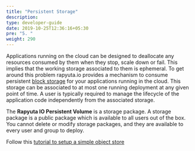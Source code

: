 ```yaml
---
title: "Persistent Storage"
description:
type: developer-guide
date: 2019-10-25T12:36:16+05:30
pre: "5. "
weight: 290
---
```

Applications running on the cloud can be designed to deallocate
any resources consumed by them when they stop, scale down or fail.
This implies that the working storage associated to them is ephemeral.
To get around this problem rapyuta.io provides a mechanism to consume persistent [block storage](https://en.wikipedia.org/wiki/Block-level_storage)
for your applications running in the cloud. This storage can be
associated to at most one running deployment at any given point
of time. A user is typically required to manage the lifecycle of
the application code independently from the associated storage.

The **Rapyuta IO Persistent Volume** is a storage package. A storage package is a public package which is available to all users out of the box. You cannot delete or modify storage packages, and they are available to every user and group to deploy.

Follow this [tutorial to setup a simple object store](/developer-guide/create-software-packages/persistent-storage/obj-store-deployment-tutorial/)
